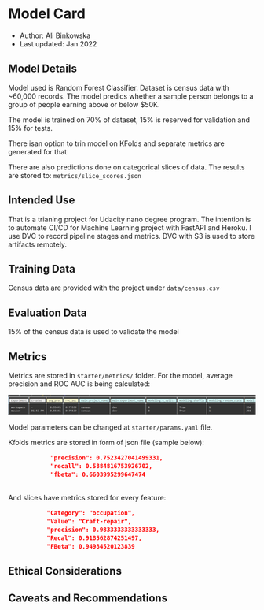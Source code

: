 # Model Card

- Author: Ali Binkowska
- Last updated: Jan 2022


## Model Details

Model used is Random Forest Classifier. Dataset is census data with ~60,000 records.
The model predics whether a sample person belongs to  a group of people earning above or below $50K.

The model is trained on 70% of dataset, 15% is reserved for validation and 15% for tests.

There isan option to trin model on KFolds and separate metrics are generated for that

There are also predictions done on categorical slices of data. The results are stored to:
`metrics/slice_scores.json`


## Intended Use
That is a trianing project for Udacity nano degree program.
The intention is to automate CI/CD for Machine Learning project with FastAPI and Heroku.
I use DVC to record pipeline stages and metrics. DVC with S3 is used to store artifacts remotely. 


## Training Data
Census data are provided with the project under `data/census.csv`


## Evaluation Data
15% of the census data is used to validate the model


## Metrics

Metrics are stored in `starter/metrics/` folder.
For the model, average precision and ROC AUC is being calculated:

![sample metrics](/screenshots/dvc_exp_show.png)

Model parameters can be changed at `starter/params.yaml` file.


Kfolds metrics are stored in form of json file (sample below):
```json 
            "precision": 0.7523427041499331,
            "recall": 0.5884816753926702,
            "fbeta": 0.6603995299647474
        
```

And slices have metrics stored for every feature:
 ```json 
            "Category": "occupation",
            "Value": "Craft-repair",
            "precision": 0.9833333333333333,
            "Recal": 0.918562874251497,
            "FBeta": 0.94984520123839
```

## Ethical Considerations


## Caveats and Recommendations
